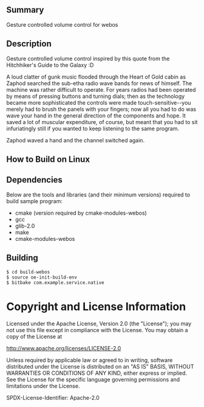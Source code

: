 Summary
-------
Gesture controlled volume control for webos

Description
-----------
Gesture controlled volume control inspired by this quote from the Hitchhiker's Guide to the Galaxy :D

A loud clatter of gunk music flooded through the Heart of Gold cabin as Zaphod searched the sub-etha radio wave bands for news of himself.
The machine was rather difficult to operate. For years radios had been operated by means of pressing buttons and turning dials;
then as the technology became more sophisticated the controls were made touch-sensitive--you merely had to brush the panels with your fingers;
now all you had to do was wave your hand in the general direction of the components and hope.
It saved a lot of muscular expenditure, of course, but meant that you had to sit infuriatingly still if you wanted to keep listening to the same program.

Zaphod waved a hand and the channel switched again.

How to Build on Linux
---------------------

## Dependencies

Below are the tools and libraries (and their minimum versions) required to build sample program:

* cmake (version required by cmake-modules-webos)
* gcc
* glib-2.0
* make
* cmake-modules-webos

## Building

    $ cd build-webos
    $ source oe-init-build-env
    $ bitbake com.example.service.native

Copyright and License Information
=================================
Licensed under the Apache License, Version 2.0 (the "License");
you may not use this file except in compliance with the License.
You may obtain a copy of the License at

http://www.apache.org/licenses/LICENSE-2.0

Unless required by applicable law or agreed to in writing, software
distributed under the License is distributed on an "AS IS" BASIS,
WITHOUT WARRANTIES OR CONDITIONS OF ANY KIND, either express or implied.
See the License for the specific language governing permissions and
limitations under the License.

SPDX-License-Identifier: Apache-2.0

